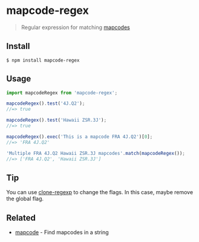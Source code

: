# mapcode-regex

> Regular expression for matching [mapcodes](https://www.mapcode.com/about)

## Install

```
$ npm install mapcode-regex
```

## Usage

```js
import mapcodeRegex from 'mapcode-regex';

mapcodeRegex().test('4J.Q2');
//=> true

mapcodeRegex().test('Hawaii ZSR.3J');
//=> true

mapcodeRegex().exec('This is a mapcode FRA 4J.Q2')[0];
//=> 'FRA 4J.Q2'

'Multiple FRA 4J.Q2 Hawaii ZSR.3J mapcodes'.match(mapcodeRegex());
//=> ['FRA 4J.Q2', 'Hawaii ZSR.3J']
```

## Tip

You can use [clone-regexp](https://github.com/sindresorhus/clone-regexp) to change the flags. In this case, maybe remove the global flag.

## Related

- [mapcode](https://github.com/sindresorhus/mapcode) - Find mapcodes in a string
